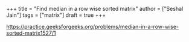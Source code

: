+++
title = "Find median in a row wise sorted matrix"
author = ["Seshal Jain"]
tags = ["matrix"]
draft = true
+++

<https://practice.geeksforgeeks.org/problems/median-in-a-row-wise-sorted-matrix1527/1>
